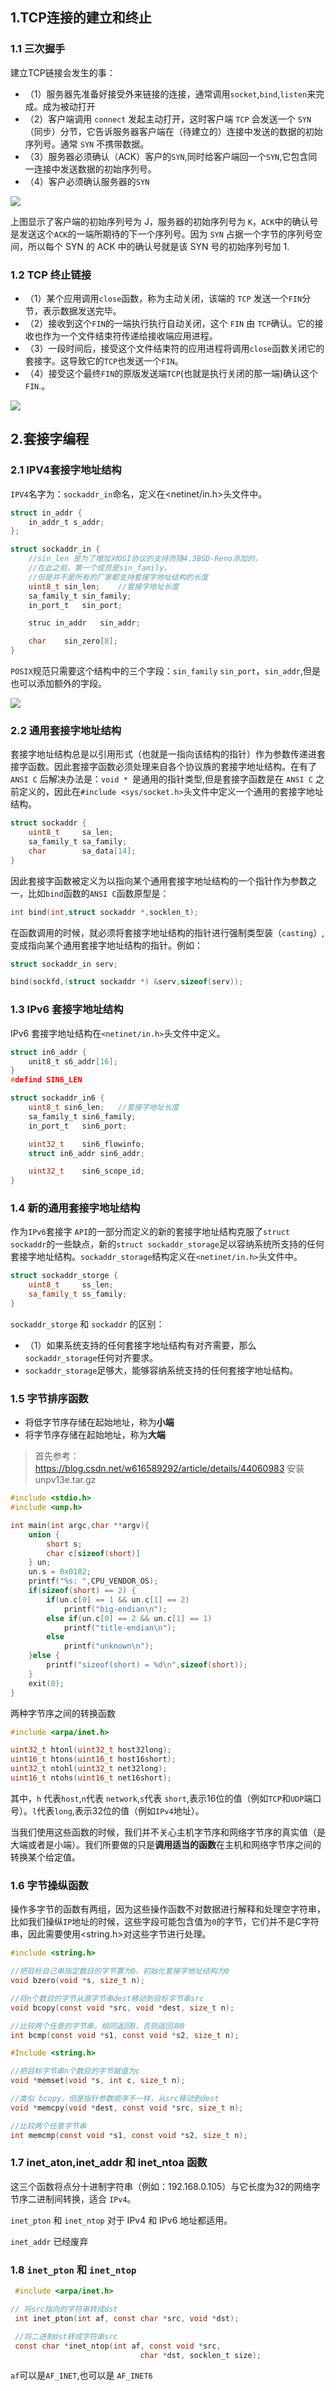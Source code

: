## 1.TCP连接的建立和终止

### 1.1 三次握手

建立TCP链接会发生的事：
- （1）服务器先准备好接受外来链接的连接，通常调用`socket`,`bind`,`listen`来完成。成为被动打开
- （2）客户端调用 `connect` 发起主动打开，这时客户端 `TCP` 会发送一个 `SYN`（同步）分节，它告诉服务器客户端在（待建立的）连接中发送的数据的初始序列号。通常 `SYN` 不携带数据。
- （3）服务器必须确认（ACK）客户的`SYN`,同时给客户端回一个`SYN`,它包含同一连接中发送数据的初始序列号。
- （4）客户必须确认服务器的`SYN`

![](./img/02-01.png)

上图显示了客户端的初始序列号为 J，服务器的初始序列号为 `K`，`ACK`中的确认号是发送这个`ACK`的一端所期待的下一个序列号。因为 `SYN` 占据一个字节的序列号空间，所以每个 SYN 的 ACK 中的确认号就是该 SYN 号的初始序列号加 1.

### 1.2 TCP 终止链接
- （1）某个应用调用`close`函数，称为主动关闭，该端的 `TCP` 发送一个`FIN`分节，表示数据发送完毕。
- （2）接收到这个`FIN`的一端执行执行自动关闭，这个 `FIN` 由 `TCP`确认。它的接收也作为一个文件结束符传递给接收端应用进程。
- （3）一段时间后，接受这个文件结束符的应用进程将调用`close`函数关闭它的套接字。这导致它的`TCP`也发送一个`FIN`。
- （4）接受这个最终`FIN`的原版发送端`TCP`(也就是执行关闭的那一端)确认这个`FIN`.。

![](./img/02-02.png)

## 2.套接字编程

### 2.1 IPV4套接字地址结构

`IPV4`名字为：`sockaddr_in`命名，定义在<netinet/in.h>头文件中。
```c
struct in_addr {
	in_addr_t s_addr;
};

struct sockaddr_in {
	//sin_len 是为了增加对OSI协议的支持而随4.3BSD-Reno添加的，
	//在此之前，第一个成员是sin_family，
	//但是并不是所有的厂家都支持套接字地址结构的长度
	uint8_t	sin_len;  	//套接字地址长度	
	sa_family_t	sin_family;
	in_port_t	sin_port;

	struc in_addr	sin_addr;

	char	sin_zero[8];
}
```

`POSIX`规范只需要这个结构中的三个字段：`sin_family` `sin_port`，`sin_addr`,但是也可以添加额外的字段。

![](./img/02-03.png)

### 2.2 通用套接字地址结构

套接字地址结构总是以引用形式（也就是一指向该结构的指针）作为参数传递进套接字函数。因此套接字函数必须处理来自各个协议族的套接字地址结构。在有了 `ANSI C` 后解决办法是：`void * `是通用的指针类型,但是套接字函数是在 `ANSI C` 之前定义的，因此在`#include <sys/socket.h>`头文件中定义一个通用的套接字地址结构。

```c
struct sockaddr {
	uint8_t 	sa_len;
	sa_family_t	sa_family;
	char		sa_data[14];
}
```
 因此套接字函数被定义为以指向某个通用套接字地址结构的一个指针作为参数之一，比如`bind`函数的`ANSI C`函数原型是：

 ```c
 int bind(int,struct sockaddr *,socklen_t);
```

在函数调用的时候，就必须将套接字地址结构的指针进行强制类型装（`casting`）,变成指向某个通用套接字地址结构的指针。例如：
```c
struct sockaddr_in serv;

bind(sockfd,(struct sockaddr *) &serv,sizeof(serv));
```

### 1.3 IPv6 套接字地址结构

IPv6 套接字地址结构在`<netinet/in.h>`头文件中定义。
```c
struct in6_addr {
	unit8_t s6_addr[16];
}
#defind SIN6_LEN

struct sockaddr_in6 {
	uint8_t	sin6_len;  	//套接字地址长度	
	sa_family_t	sin6_family;
	in_port_t	sin6_port;

	uint32_t	sin6_flowinfo;
	struct in6_addr	sin6_addr;

	uint32_t	sin6_scope_id;
}
```

### 1.4 新的通用套接字地址结构

作为`IPv6`套接字 `API`的一部分而定义的新的套接字地址结构克服了`struct sockaddr`的一些缺点，新的`struct sockaddr_storage`足以容纳系统所支持的任何套接字地址结构。`sockaddr_storage`结构定义在`<netinet/in.h>`头文件中。

```cpp
struct sockaddr_storge {
	uint8_t 	ss_len;
	sa_family_t	ss_family;
}
```

`sockaddr_storge` 和 `sockaddr` 的区别：
- （1）如果系统支持的任何套接字地址结构有对齐需要，那么`sockaddr_storage`任何对齐要求。
- `sockaddr_storage`足够大，能够容纳系统支持的任何套接字地址结构。

### 1.5 字节排序函数

- 将低字节序存储在起始地址，称为**小端**
- 将字节序存储在起始地址，称为**大端**

> 首先参考：https://blog.csdn.net/w616589292/article/details/44060983
> 安装 unpv13e.tar.gz

```c
#include <stdio.h>
#include <unp.h>

int main(int argc,char **argv){
	union {
		short s;
		char c[sizeof(short)]
	} un;
	un.s = 0x0102;
	printf("%s: ",CPU_VENDOR_OS);
	if(sizeof(short) == 2) {
		if(un.c[0] == 1 && un.c[1] == 2)
			printf("big-endian\n");
		else if(un.c[0] == 2 && un.c[1] == 1)
			printf("title-endian\n");
		else
			printf("unknown\n");
	}else {
		printf("sizeof(short) = %d\n",sizeof(short));
	}
	exit(0);
}
```

两种字节序之间的转换函数
```c
#include <arpa/inet.h>

uint32_t htonl(uint32_t host32long);
uint16_t htons(uint16_t host16short);
uint32_t ntohl(uint32_t net32long);
uint16_t ntohs(uint16_t net16short);
```

其中，`h` 代表`host`,`n`代表 `network`,`s`代表 `short`,表示16位的值（例如`TCP`和`UDP`端口号）。`l`代表`long`,表示32位的值（例如`IPv4`地址）。

当我们使用这些函数的时候，我们并不关心主机字节序和网络字节序的真实值（是大端或者是小端）。我们所要做的只是**调用适当的函数**在主机和网络字节序之间的转换某个给定值。

### 1.6 字节操纵函数

操作多字节的函数有两组，因为这些操作函数不对数据进行解释和处理空字符串，比如我们操纵`IP`地址的时候，这些字段可能包含值为`0`的字节，它们并不是C字符串，因此需要使用<string.h>对这些字节进行处理。

```c
#include <string.h>

//把目标自己串指定数目的字节置为0，初始化套接字地址结构为0
void bzero(void *s, size_t n);

//将n个数目的字节从源字节串dest移动到目标字节串src
void bcopy(const void *src, void *dest, size_t n);

//比较两个任意的字节串，相同返回0，否则返回非0
int bcmp(const void *s1, const void *s2, size_t n);
```

```c
#Include <string.h>

//把目标字节串n个数目的字节赋值为c
void *memset(void *s, int c, size_t n);

//类似 bcopy，但是指针参数顺序不一样，从src移动到dest
void *memcpy(void *dest, const void *src, size_t n);

//比较两个任意字节串
int memcmp(const void *s1, const void *s2, size_t n);
```

### 1.7 inet_aton,inet_addr 和 inet_ntoa 函数

这三个函数将点分十进制字符串（例如：192.168.0.105）与它长度为32的网络字节序二进制间转换，适合 `IPv4`。

`inet_pton` 和 `inet_ntop` 对于 IPv4 和 IPv6 地址都适用。

`inet_addr` 已经废弃

### 1.8 `inet_pton` 和 `inet_ntop`

```c
 #include <arpa/inet.h>

// 将src指向的字符串转成dst
 int inet_pton(int af, const char *src, void *dst);

 //将二进制dst转成字符串src
 const char *inet_ntop(int af, const void *src,
                             char *dst, socklen_t size);
```
`af`可以是`AF_INET`,也可以是 `AF_INET6`








